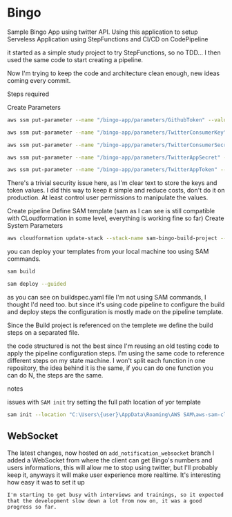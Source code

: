 # Bingo

Sample Bingo App using twitter API. 
Using this application to setup Serveless Application using StepFunctions and CI/CD on CodePipeline

it started as a simple study project to try StepFunctions, so no TDD... I then used the same code to start creating a pipeline.

Now I'm trying to keep the code and architecture clean enough, new ideas coming every commit.

Steps required


Create Parameters
```bash
aws ssm put-parameter --name "/bingo-app/parameters/GithubToken" --value "" --type String --tags "Key=project,Value=sam-bingo-app"

aws ssm put-parameter --name "/bingo-app/parameters/TwitterConsumerKey" --value "" --type String --tags "Key=project,Value=sam-bingo-app"

aws ssm put-parameter --name "/bingo-app/parameters/TwitterConsumerSecret" --value "" --type String --tags "Key=project,Value=sam-bingo-app"

aws ssm put-parameter --name "/bingo-app/parameters/TwitterAppSecret" --value "" --type String --tags "Key=project,Value=sam-bingo-app"

aws ssm put-parameter --name "/bingo-app/parameters/TwitterAppToken" --value "" --type String --tags "Key=project,Value=sam-bingo-app"
```
There's a trivial security issue here, as I'm clear text to store the keys and token values. I did this way to keep it simple and reduce costs, don't do it on production. At least control user permissions to manipulate the values.

Create pipeline
Define SAM template (sam as I can see is still compatible with CLoudformation in some level, everything is working fine so far)
Create System Parameters



```bash
aws cloudformation update-stack --stack-name sam-bingo-build-project --template-body file://pipeline/pipeline.yaml --capabilities CAPABILITY_IAM
```


you can deploy your templates from your local machine too using SAM commands.
```bash
sam build
```

```bash
sam deploy --guided
```

as you can see on buildspec.yaml file I'm not using SAM commands, I thought I'd need too. but since it's using code pipeline to configure the build and deploy steps the configuration is mostly made on the pipeline template.

Since the Build project is referenced on the templete we define the build steps on a separated file.


the code structured is not the best since I'm reusing an old testing code to apply the pipeline configuration steps.
I'm using the same code to reference different steps on my state machine. I won't split each function in one repository, the idea behind it is the same, if you can do one function you can do N, the steps are the same.


notes 

issues with `SAM init` try setting the full path location of yor template
```bash
sam init --location "C:\Users\{user}\AppData\Roaming\AWS SAM\aws-sam-cli-app-templates\nodejs14.x\cookiecutter-aws-sam-hello-powertools-typescript-nodejs"
```

## WebSocket

The latest changes, now hosted on `add_notification_websocket` branch I added a WebSocket from where the client can get Bingo's numbers and users informations, this will allow me to stop using twitter, but I'll probably keep it, anyways it will make user experience more realtime. It's interesting how easy it was to set it up

`I'm starting to get busy with interviews and trainings, so it expected that the development slow down a lot from now on, it was a good progress so far.`


